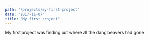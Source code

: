 ```yaml
---
path: "/projects/my-first-project"
date: "2017-11-07"
title: "My first project"
---
```


My first project was finding out where all the dang beavers had gone
